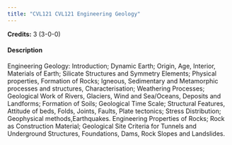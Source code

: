 ```yaml
---
title: "CVL121 CVL121 Engineering Geology"
---
```

**Credits:** 3 (3-0-0)

#### Description
Engineering Geology: Introduction; Dynamic Earth; Origin, Age, Interior, Materials of Earth; Silicate Structures and Symmetry Elements; Physical properties, Formation of Rocks; Igneous, Sedimentary and Metamorphic processes and structures, Characterisation; Weathering Processes; Geological Work of Rivers, Glaciers, Wind and Sea/Oceans, Deposits and Landforms; Formation of Soils; Geological Time Scale; Structural Features, Attitude of beds, Folds, Joints, Faults, Plate tectonics; Stress Distribution; Geophysical methods,Earthquakes. Engineering Properties of Rocks; Rock as Construction Material; Geological Site Criteria for Tunnels and Underground Structures, Foundations, Dams, Rock Slopes and Landslides.